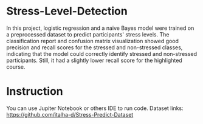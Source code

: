 # Stress-Level-Detection

In this project, logistic regression and a naive Bayes model were trained on a preprocessed dataset to predict participants' stress levels. The classification report and confusion matrix visualization showed good precision and recall scores for the stressed and non-stressed classes, indicating that the model could correctly identify stressed and non-stressed participants. Still, it had a slightly lower recall score for the highlighted course. 

# Instruction

You can use Jupiter Notebook or others IDE to run code.
Dataset links: https://github.com/italha-d/Stress-Predict-Dataset
